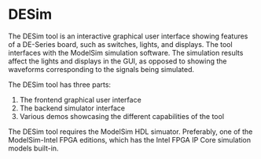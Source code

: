 # DESim

The DESim tool is an interactive graphical user interface showing features of a DE-Series board, such as switches, lights, and displays. The tool interfaces with the ModelSim simulation software. The simulation results affect the lights and displays in the GUI, as opposed to showing the waveforms corresponding to the signals being simulated.

The DESim tool has three parts:
1) The frontend graphical user interface
2) The backend simulator interface
3) Various demos showcasing the different capabilities of the tool

The DESim tool requires the ModelSim HDL simuator. Preferably, one of the ModelSim-Intel FPGA editions, which has the Intel FPGA IP Core simulation models built-in.
